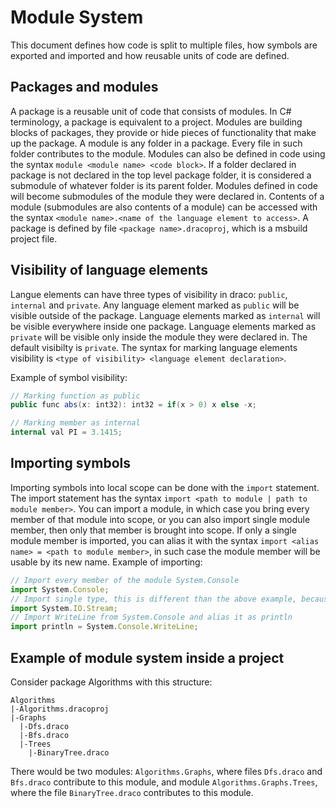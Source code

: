# Module System
This document defines how code is split to multiple files, how symbols are exported and imported and how reusable units of code are defined.  
## Packages and modules
A package is a reusable unit of code that consists of modules. In C# terminology, a package is equivalent to a project. Modules are building blocks of packages, they provide or hide pieces of functionality that make up the package.
A module is any folder in a package. Every file in such folder contributes to the module. Modules can also be defined in code using the syntax `module <module name> <code block>`.
If a folder declared in package is not declared in the top level package folder, it is considered a submodule of whatever folder is its parent folder. Modules defined in code will become submodules of the module they were declared in.
Contents of a module (submodules are also contents of a module) can be accessed with the syntax `<module name>.<name of the language element to access>`.
A package is defined by file `<package name>.dracoproj`, which is a msbuild project file.
## Visibility of language elements
Langue elements can have three types of visibility in draco: `public`, `internal` and `private`.
Any language element marked as `public` will be visible outside of the package. Language elements marked as `internal` will be visible everywhere inside one package. Language elements marked as `private` will be visible only inside the module they were declared in. The default visibilty is `private`. The syntax for marking language elements visibility is `<type of visibility> <language element declaration>`.

Example of symbol visibility:
```c#
// Marking function as public
public func abs(x: int32): int32 = if(x > 0) x else -x;

// Marking member as internal
internal val PI = 3.1415;
```
## Importing symbols
Importing symbols into local scope can be done with the `import` statement. The import statement has the syntax `import <path to module | path to module member>`. You can import a module, in which case you bring every member of that module into scope, or you can also import single module member, then only that member is brought into scope. If only a single module member is imported, you can alias it with the syntax `import <alias name> = <path to module member>`, in such case the module member will be usable by its new name. 
Example of importing:
```js
// Import every member of the module System.Console
import System.Console;
// Import single type, this is different than the above example, because this type is not static, which means it is not a module
import System.IO.Stream;
// Import WriteLine from System.Console and alias it as println
import println = System.Console.WriteLine;
```

## Example of module system inside a project
Consider package Algorithms with this structure:
```
Algorithms
|-Algorithms.dracoproj
|-Graphs
  |-Dfs.draco
  |-Bfs.draco
  |-Trees
    |-BinaryTree.draco
```  
There would be two modules: `Algorithms.Graphs`, where files `Dfs.draco` and `Bfs.draco` contribute to this module, and module `Algorithms.Graphs.Trees`, where the file `BinaryTree.draco` contributes to this module.
